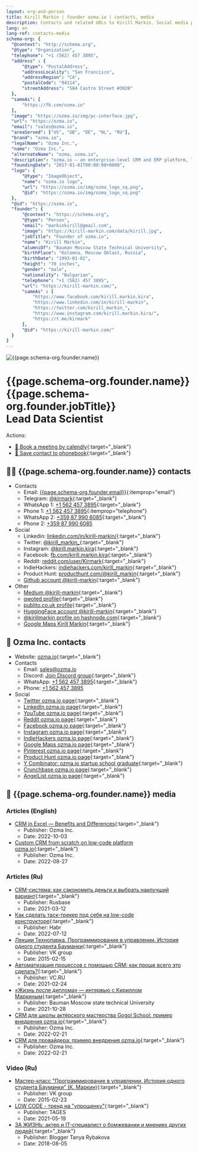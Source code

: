```yaml
---
layout: org-and-person
title: Kirill Markin | founder ozma.io | contacts, media
description: Contacts and related URLs to Kirill Markin. Social media profiles, instagram, Linkedin, email and phone.
lang: en
lang-ref: contacts-media
schema-org: {
  "@context": "http://schema.org",
  "@type": "Organization",
  "telephone": "+1 (562) 457 3895",
  "address" : {
      "@type": "PostalAddress",
      "addressLocality": "San Francisco",
      "addressRegion": "CA",
      "postalCode": "94114",
      "streetAddress": "584 Castro Street #3020"
  },
  "sameAs": [
      "https://fb.com/ozma.io"
  ],
  "image": "https://ozma.io/img/pc-interface.jpg",
  "url": "https://ozma.io",
  "email": "sales@ozma.io",
  "areaServed": ["US", "GB", "DE", "NL", "RU"],
  "brand": "ozma.io",
  "legalName": "Ozma Inc.",
  "name": "Ozma Inc.",
  "alternateName": "ozma, ozma.io",
  "description": "ozma.io — an enterprise-level CRM and ERP platform, less expensive than Salesforce and Microsoft, fully customizable by any developer in a few hours.",
  "foundingDate": "2017-01-01T00:00:00+0000",
  "logo": {
      "@type": "ImageObject",
      "name": "ozma.io logo",
      "url": "https://ozma.io/img/ozma_logo_sq.png",
      "@id": "https://ozma.io/img/ozma_logo_sq.png"
  },
  "@id": "https://ozma.io",
  "founder": {
      "@context": "https://schema.org",
      "@type": "Person",
      "email": "markinkirill@gmail.com",
      "image": "https://kirill-markin.com/data/kirill.jpg",
      "jobTitle": "Founder of ozma.io",
      "name": "Kirill Markin",
      "alumniOf": "Bauman Moscow State Technical University",
      "birthPlace": "Kolomna, Moscow Oblast, Russia",
      "birthDate": "1993-01-02",
      "height": "70 inches",
      "gender": "male",
      "nationality": "Bulgarian",
      "telephone": "+1 (562) 457 3895",
      "url": "https://kirill-markin.com/",
      "sameAs" : [ 
          "https://www.facebook.com/kirill.markin.kira",
          "https://www.linkedin.com/in/kirill-markin",
          "https://twitter.com/kirill_markin_",
          "https://www.instagram.com/kirill.markin.kira/",
          "https://t.me/kirmark"
      ],
      "@id": "https://kirill-markin.com/"
  }
}
---
```


<div class="row">
  <div class="col-md-3 img-header-container">
    <img 
      src="{{page.schema-org.founder.image}}" 
      alt="{{page.schema-org.founder.name}}"
    >
  </div>
  <div class="col-md-9">
    <h1>{{page.schema-org.founder.name}} <br/>{{page.schema-org.founder.jobTitle}} <br/>Lead Data Scientist</h1>
  </div>
</div>

Actions:
* [📆 Book a meeting by calendly](https://calendly.com/kirill-markin){:target="_blank"}  
* [💾 Save contact to phonebook](/data/kirill-markin.vcf){:target="_blank"}  

## 💁‍♂️ {{page.schema-org.founder.name}} contacts

* Contacts
  * Email: [{{page.schema-org.founder.email}}](mailto:{{page.schema-org.founder.email}}){:itemprop="email"}
  * Telegram: [@kirmark](https://t.me/kirmark){:target="_blank"}
  * WhatsApp 1: [+1 562 457 3895](https://api.whatsapp.com/send?phone=15624573895){:target="_blank"}
  * Phone 1: [+1 562 457 3895](tel:+15624573895){:itemprop="telephone"}
  * WhatsApp 2: [+359 87 990 6085](https://api.whatsapp.com/send?phone=359879906085){:target="_blank"}
  * Phone 2: [+359 87 990 6085](tel:+359879906085)
* Social
  * Linkedin: [linkedin.com/in/kirill-markin/](https://www.linkedin.com/in/kirill-markin){:target="_blank"}
  * Twitter: [@kirill_markin_](https://twitter.com/kirill_markin_){:target="_blank"}
  * Instagram: [@kirill.markin.kira](https://www.instagram.com/kirill.markin.kira/){:target="_blank"}
  * Facebook: [fb.com/kirill.markin.kira](https://www.facebook.com/kirill.markin.kira){:target="_blank"}
  * Reddit: [reddit.com/user/Kirmark](https://www.reddit.com/user/Kirmark){:target="_blank"}
  * IndieHackers: [indiehackers.com/kirill_markin](https://www.indiehackers.com/kirill_markin){:target="_blank"}
  * Product Hunt: [producthunt.com/@kirill_markin](https://www.producthunt.com/@kirill_markin){:target="_blank"}
  * [Github account @kirill-markin](https://github.com/kirill-markin){:target="_blank"}
* Other
  * [Medium @kirill-markin](https://medium.com/@kirill-markin){:target="_blank"}
  * [qwoted profile](https://app.qwoted.com/sources/kirill-markin){:target="_blank"}
  * [publito.co.uk profile](https://app.publito.co.uk/haj-source-profile/NCbiSRWj07){:target="_blank"}
  * [HuggingFace account @kirill-markin](https://huggingface.co/kirill-markin){:target="_blank"}
  * [@kirillmarkin profile on hashnode.com](https://hashnode.com/@kirillmarkin){:target="_blank"}
  * [Google Maps Kirill Markin](https://goo.gl/maps/vQE39MpVfVSi3RVL9){:target="_blank"}

## 💼 Ozma Inc. contacts

* Website: [ozma.io](https://ozma.io){:target="_blank"}
* Contacts
  * Email: [sales@ozma.io](mailto:sales@ozma.io)
  * Discord: [Join Discord group](https://discord.gg/tJYDhqrwFj){:target="_blank"}
  * WhatsApp: [+1 562 457 3895](https://api.whatsapp.com/send?phone=15624573895){:target="_blank"}
  * Phone: [+1 562 457 3895](tel:+15624573895)
* Social
  * [Twitter ozma.io page](https://twitter.com/ozma_io){:target="_blank"}
  * [LinkedIn ozma.io page](https://linkedin.com/company/ozma-io){:target="_blank"}
  * [YouTube ozma.io page](https://www.youtube.com/@ozma-io){:target="_blank"}
  * [Reddit ozma.io page](https://www.reddit.com/r/ozma_io/){:target="_blank"}
  * [Facebook ozma.io page](https://www.facebook.com/ozma.io/){:target="_blank"}
  * [Instagram ozma.io page](https://www.instagram.com/ozma.io/){:target="_blank"}
  * [IndieHackers ozma.io page](https://www.indiehackers.com/product/ozma-io){:target="_blank"}
  * [Google Maps ozma.io page](https://goo.gl/maps/qGQpQsErsT73pWBXA){:target="_blank"}
  * [Pinterest ozma.io page](https://pinterest.com/kirill_markin/ozmaio/){:target="_blank"}
  * [Product Hunt ozma.io page](https://www.producthunt.com/products/ozma-io){:target="_blank"}
  * [Y Combinator: ozma.io startup school graduate](https://www.startupschool.org/companies/ozma-io){:target="_blank"}
  * [Crunchbase ozma.io page](https://www.crunchbase.com/organization/ozma-8c74){:target="_blank"}
  * [AngelList ozma.io page](https://wellfound.com/company/ozma-io){:target="_blank"}

## 📰 {{page.schema-org.founder.name}} media

### Articles (English)

* [CRM in Excel — Benefits and Differences](https://ozma.io/articles/crm-in-excel-benefits-and-differences/){:target="_blank"}
  * Publisher: Ozma Inc.
  * Date: 2022-10-03
* [Custom CRM from scratch on low-code platform ozma.io](https://ozma.io/articles/custom-crm-from-scratch-on-low-code-platform-ozma-io/){:target="_blank"}
  * Publisher: Ozma Inc.
  * Date: 2022-08-27

### Articles (Ru)

* [CRM-система: как сэкономить деньги и выбрать наилучший вариант](https://rb.ru/opinion/best-crm/){:target="_blank"}
  * Publisher: Rusbase
  * Date: 2021-03-12
* [Как сделать таск-трекер под себя на low-code конструкторе](https://habr.com/ru/post/673874/){:target="_blank"}
  * Publisher: Habr
  * Date: 2022-07-12
* [Лекции Технопарка. Программирование в управлении. История одного студента Бауманки](https://habr.com/ru/company/vk/blog/250593/){:target="_blank"}
  * Publisher: VK group
  * Date: 2015-02-15
* [Автоматизация процессов с помощью CRM: как проще всего это сделать?](https://vc.ru/marketing/212774-avtomatizaciya-processov-s-pomoshchyu-crm-kak-proshche-vsego-eto-sdelat){:target="_blank"}
  * Publisher: VC.RU
  * Date: 2021-02-24
* [«Жизнь после диплома» — интервью с Кириллом Маркиным](https://vk.com/@bmstu1830-zhizn-posle-diploma-intervu-s-kirillom-markinym){:target="_blank"}
  * Publisher: Bauman Moscow state technical University
  * Date: 2021-10-28
* [CRM для школы актёрского мастерства Gogol School: пример внедрения ozma.io](https://ozma.io/ru/articles/crm-dlya-shkoly-aktyorskogo-masterstva/){:target="_blank"}
  * Publisher: Ozma Inc.
  * Date: 2022-02-21
* [CRM для провайдера: пример внедрения ozma.io](https://ozma.io/ru/articles/crm-dlya-provajdera/){:target="_blank"}
  * Publisher: Ozma Inc.
  * Date: 2022-02-21

### Video (Ru)

* [Мастер-класс "Программирование в управлении. История одного студента Бауманки" (К. Маркин)](https://www.youtube.com/watch?v=FYT9nm6ryGc){:target="_blank"}
  * Publisher: VK group
  * Date: 2015-02-23
* [LOW CODE - тренд на "упрощенку"](https://fb.watch/gQTOBzSR1j/){:target="_blank"}
  * Publisher: TAGES
  * Date: 2021-05-19
* [ЗА ЖИЗНЬ: актер и IT-специалист о бомжевании и мнениях других людей](https://youtu.be/VD-ZF4wNT-E){:target="_blank"}
  * Publisher: Blogger Tanya Rybakova
  * Date: 2018-08-05

